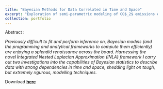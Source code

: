 ```yaml
---
title: "Bayesian Methods for Data Correlated in Time and Space"
excerpt: "Exploration of semi-parametric modeling of CO$_2$ emissions over time in Hawaii and geospatial Malaria incidence in Gambia using the Integrated Nested Laplacian Approximation (INLA) approximate Bayesian framework <br/><br/><img src='/images/co2-malaria.png'>"
collection: portfolio
---
```


Abstract :

*Previously difficult to fit and perform inference on, Bayesian models (and the programming and analytical frameworks to compute them efficiently) are enjoying a splendid renaissance across the board. Harnessing the novel Integrated Nested Laplacian Approximation (INLA) framework I carry out two investigations into the capabilities of Bayesian statistics to describe data with strong dependencies in time and space, shedding light on tough, but extremely rigurous, modelling techniques.*

Download [**here**](https://sergiosonline.github.io/files/Modelling-in-Space-and-Time.pdf)
